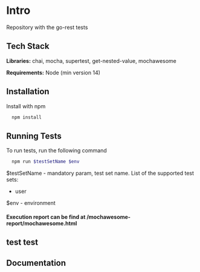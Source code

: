 # Intro

Repository with the go-rest tests

## Tech Stack

**Libraries:** chai, mocha, supertest, get-nested-value, mochawesome

**Requirements:** Node (min version 14)

## Installation

Install with npm

```bash
  npm install
```

## Running Tests

To run tests, run the following command

```bash
  npm run $testSetName $env
```

$testSetName - mandatory param, test set name. List of the supported test sets:

- user

$env - environment

#### Execution report can be find at /mochawesome-report/mochawesome.html

## test test

## Documentation
